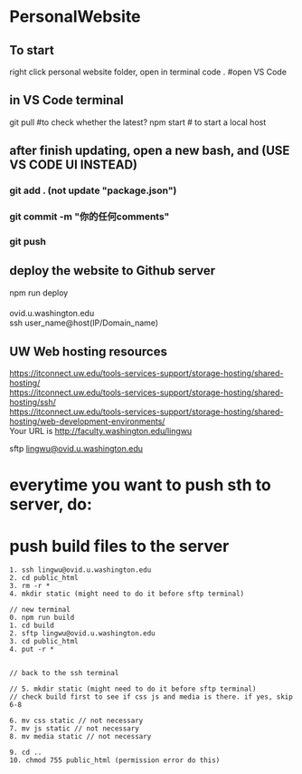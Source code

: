 # PersonalWebsite

## To start
right click personal website folder,
open in terminal
code . #open VS Code

## in VS Code terminal
git pull #to check whether the latest?
npm start # to start a local host



## after finish updating, open a new bash, and (USE VS CODE UI INSTEAD)
### git add . (not update "package.json")
### git commit -m "你的任何comments"
### git push

## deploy the website to Github server
npm run deploy

#### 
ovid.u.washington.edu  
ssh user_name@host(IP/Domain_name)  


## UW Web hosting resources
https://itconnect.uw.edu/tools-services-support/storage-hosting/shared-hosting/  
https://itconnect.uw.edu/tools-services-support/storage-hosting/shared-hosting/ssh/  
https://itconnect.uw.edu/tools-services-support/storage-hosting/shared-hosting/web-development-environments/  
Your URL is http://faculty.washington.edu/lingwu


sftp lingwu@ovid.u.washington.edu

# everytime you want to push sth to server, do:   
<!-- npm run build    -->

# push build files to the server
    1. ssh lingwu@ovid.u.washington.edu
    2. cd public_html
    3. rm -r *
    4. mkdir static (might need to do it before sftp terminal)

    // new terminal  
    0. npm run build
    1. cd build
    2. sftp lingwu@ovid.u.washington.edu
    3. cd public_html
    4. put -r *


    // back to the ssh terminal
    
    // 5. mkdir static (might need to do it before sftp terminal)
    // check build first to see if css js and media is there. if yes, skip 6-8

    6. mv css static // not necessary
    7. mv js static // not necessary
    8. mv media static // not necessary
    
    9. cd ..
    10. chmod 755 public_html (permission error do this)